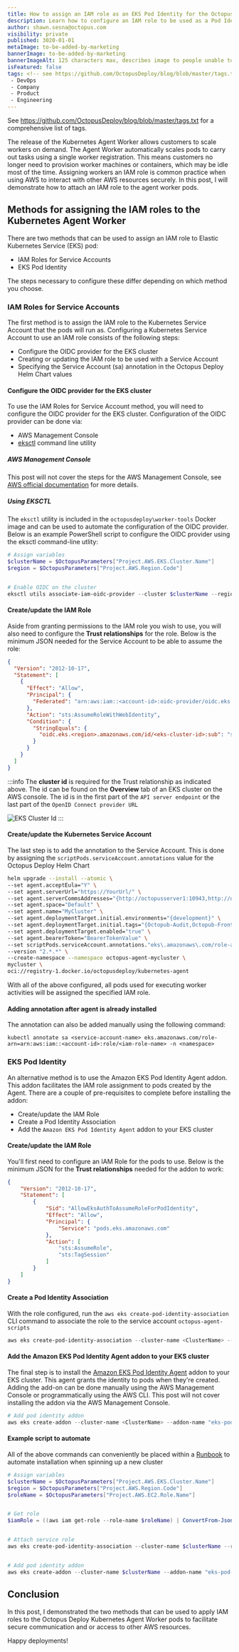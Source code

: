 ```yaml
---
title: How to assign an IAM role as an EKS Pod Identity for the Octopus Kubernetes worker agent.
description: Learn how to configure an IAM role to be used as a Pod Identity in an EKS cluster for the Octopus Kubernetes worker agent.
author: shawn.sesna@octopus.com
visibility: private
published: 3020-01-01
metaImage: to-be-added-by-marketing
bannerImage: to-be-added-by-marketing
bannerImageAlt: 125 characters max, describes image to people unable to see it.
isFeatured: false
tags: <!-- see https://github.com/OctopusDeploy/blog/blob/master/tags.txt for a comprehensive list of tags -->
 - DevOps
 - Company
 - Product
 - Engineering
---
```



See https://github.com/OctopusDeploy/blog/blob/master/tags.txt for a comprehensive list of tags.


The release of the Kubernetes Agent Worker allows customers to scale workers on demand.  The Agent Worker automatically scales pods to carry out tasks using a single worker registration.  This means customers no longer need to provision worker machines or containers, which may be idle most of the time.  Assigning workers an IAM role is common practice when using AWS to interact with other AWS resources securely.  In this post, I will demonstrate how to attach an IAM role to the agent worker pods.


## Methods for assigning the IAM roles to the Kubernetes Agent Worker
There are two methods that can be used to assign an IAM role to Elastic Kubernetes Service (EKS) pod:
- IAM Roles for Service Accounts
- EKS Pod Identity


The steps necessary to configure these differ depending on which method you choose.


### IAM Roles for Service Accounts
The first method is to assign the IAM role to the Kubernetes Service Account that the pods will run as.  Configuring a Kubernetes Service Account to use an IAM role consists of the following steps:
- Configure the OIDC provider for the EKS cluster
- Creating or updating the IAM role to be used with a Service Account
- Specifying the Service Account (sa) annotation in the Octopus Deploy Helm Chart values


#### Configure the OIDC provider for the EKS cluster
To use the IAM Roles for Service Account method, you will need to configure the OIDC provider for the EKS cluster.  Configuration of the OIDC provider can be done via:
- AWS Management Console
- [eksctl](https://eksctl.io/) command line utility


##### AWS Management Console
This post will not cover the steps for the AWS Management Console, see [AWS official documentation](https://docs.aws.amazon.com/eks/latest/userguide/enable-iam-roles-for-service-accounts.html) for more details.


##### Using EKSCTL
The `eksctl` utility is included in the `octopusdeploy\worker-tools` Docker image and can be used to automate the configuration of the OIDC provider.  Below is an example PowerShell script to configure the OIDC provider using the eksctl command-line utlity:


```powershell
# Assign variables
$clusterName = $OctopusParameters["Project.AWS.EKS.Cluster.Name"]
$region = $OctopusParameters["Project.AWS.Region.Code"]


# Enable OIDC on the cluster
eksctl utils associate-iam-oidc-provider --cluster $clusterName --region $region --approve
```


#### Create/update the IAM Role
Aside from granting permissions to the IAM role you wish to use, you will also need to configure the **Trust relationships** for the role.  Below is the minimum JSON needed for the Service Account to be able to assume the role:


```json
{
  "Version": "2012-10-17",
  "Statement": [
    {
      "Effect": "Allow",
      "Principal": {
        "Federated": "arn:aws:iam::<account-id>:oidc-provider/oidc.eks.<region>.amazonaws.com/id/<eks-cluster-id>"
      },
      "Action": "sts:AssumeRoleWithWebIdentity",
      "Condition": {
        "StringEquals": {
          "oidc.eks.<region>.amazonaws.com/id/<eks-cluster-id>:sub": "system:serviceaccount:<namespace>:<service-account-name>"
        }
      }
    }
  ]
}
```


:::info
The **cluster id** is required for the Trust relationship as indicated above.  The id can be found on the **Overview** tab of an EKS cluster on the AWS console.  The id is in the first part of the `API server endpoint` or the last part of the `OpenID Connect provider URL`


![EKS Cluster Id](aws-eks-cluster-id.png)
:::


#### Create/update the Kubernetes Service Account
The last step is to add the annotation to the Service Account.  This is done by assigning the `scriptPods.serviceAccount.annotations` value for the Octopus Deploy Helm Chart


```bash
helm upgrade --install --atomic \
--set agent.acceptEula="Y" \
--set agent.serverUrl="https://YourUrl/" \
--set agent.serverCommsAddresses="{http://octopusserver1:10943,http://octopusserver2:10943}" \
--set agent.space="Default" \
--set agent.name="MyCluster" \
--set agent.deploymentTarget.initial.environments="{development}" \
--set agent.deploymentTarget.initial.tags="{Octopub-Audit,Octopub-Frontend,Octopub-Product}" \
--set agent.deploymentTarget.enabled="true" \
--set agent.bearerToken="BearerTokenValue" \
--set scriptPods.serviceAccount.annotations."eks\.amazonaws\.com/role-arn"="arn:aws:iam::<account-id>:role/<iam-role-name>" \
--version "2.*.*" \
--create-namespace --namespace octopus-agent-mycluster \
mycluster \
oci://registry-1.docker.io/octopusdeploy/kubernetes-agent
```


With all of the above configured, all pods used for executing worker activities will be assigned the specified IAM role.


#### Adding annotation after agent is already installed
The annotation can also be added manually using the following command:


```
kubectl annotate sa <service-account-name> eks.amazonaws.com/role-arn=arn:aws:iam::<account-id>:role/<iam-role-name> -n <namespace>
```


### EKS Pod Identity
An alternative method is to use the Amazon EKS Pod Identity Agent addon.  This addon facilitates the IAM role assignment to pods created by the Agent.  There are a couple of pre-requisites to complete before installing the addon:
- Create/update the IAM Role
- Create a Pod Identity Association
- Add the `Amazon EKS Pod Identity Agent` addon to your EKS cluster


#### Create/update the IAM Role
You'll first need to configure an IAM Role for the pods to use.  Below is the minimum JSON for the **Trust relationships** needed for the addon to work:


```json
{
    "Version": "2012-10-17",
    "Statement": [
        {
            "Sid": "AllowEksAuthToAssumeRoleForPodIdentity",
            "Effect": "Allow",
            "Principal": {
                "Service": "pods.eks.amazonaws.com"
            },
            "Action": [
                "sts:AssumeRole",
                "sts:TagSession"
            ]
        }
    ]
}
```


#### Create a Pod Identity Association
With the role configured, run the `aws eks create-pod-identity-association` CLI command to associate the role to the service account `octopus-agent-scripts`


```powershell
aws eks create-pod-identity-association --cluster-name <ClusterName> --role-arn <RoleArn> --namespace "<Namespace>" --service-account octopus-agent-scripts
```


#### Add the Amazon EKS Pod Identity Agent addon to your EKS cluster
The final step is to install the [Amazon EKS Pod Identity Agent](https://docs.aws.amazon.com/eks/latest/userguide/pod-identities.html) addon to your EKS cluster.  This agent grants the identity to pods when they're created.  Adding the add-on can be done manually using the AWS Management Console or programmatically using the AWS CLI.  This post will not cover installing the addon via the AWS Management Console.


```powershell
# Add pod identity addon
aws eks create-addon --cluster-name <ClusterName> --addon-name "eks-pod-identity-agent"
```


#### Example script to automate
All of the above commands can conveniently be placed within a [Runbook](https://octopus.com/docs/runbooks) to automate installation when spinning up a new cluster


```powershell
# Assign variables
$clusterName = $OctopusParameters["Project.AWS.EKS.Cluster.Name"]
$region = $OctopusParameters["Project.AWS.Region.Code"]
$roleName = $OctopusParameters["Project.AWS.EC2.Role.Name"]


# Get role
$iamRole = ((aws iam get-role --role-name $roleName) | ConvertFrom-Json)


# Attach service role
aws eks create-pod-identity-association --cluster-name $clusterName --role-arn $iamRole.Role.Arn --namespace "octopus-worker-awsagentworker" --service-account octopus-agent-scripts


# Add pod identity addon
aws eks create-addon --cluster-name $clusterName --addon-name "eks-pod-identity-agent"
```


## Conclusion
In this post, I demonstrated the two methods that can be used to apply IAM roles to the Octopus Deploy Kubernetes Agent Worker pods to facilitate secure communication and or access to other AWS resources.


Happy deployments!